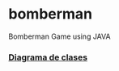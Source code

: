 # bomberman
Bomberman Game using JAVA

### [Diagrama de clases](https://www.lucidchart.com/documents/edit/5eb71cb0-27f1-4fd9-9682-02915b93968d/0?shared=true&)
